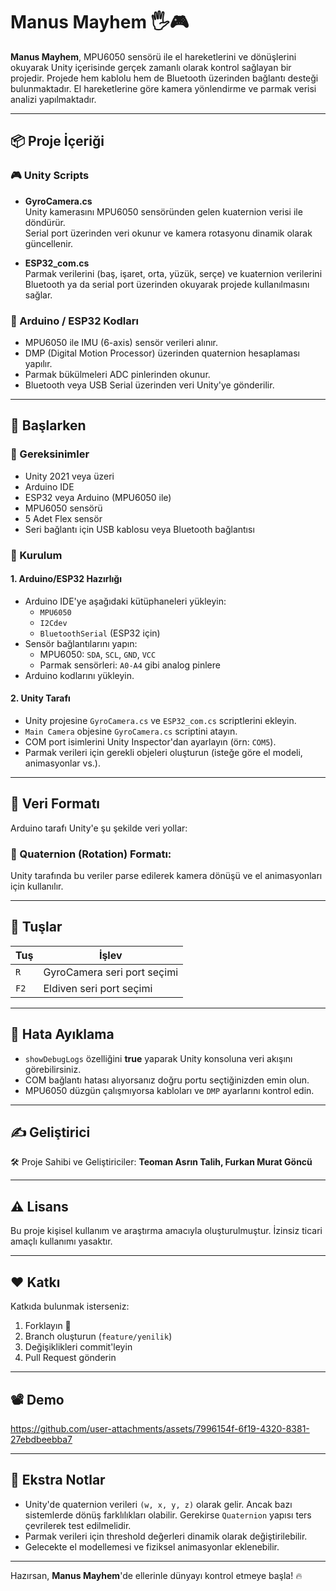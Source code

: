# Manus Mayhem 🖐🎮

**Manus Mayhem**, MPU6050 sensörü ile el hareketlerini ve dönüşlerini okuyarak Unity içerisinde gerçek zamanlı olarak kontrol sağlayan bir projedir. Projede hem kablolu hem de Bluetooth üzerinden bağlantı desteği bulunmaktadır. El hareketlerine göre kamera yönlendirme ve parmak verisi analizi yapılmaktadır.

---

## 📦 Proje İçeriği

### 🎮 Unity Scripts
- **GyroCamera.cs**  
  Unity kamerasını MPU6050 sensöründen gelen kuaternion verisi ile döndürür.  
  Serial port üzerinden veri okunur ve kamera rotasyonu dinamik olarak güncellenir.

- **ESP32_com.cs**  
  Parmak verilerini (baş, işaret, orta, yüzük, serçe) ve kuaternion verilerini Bluetooth ya da serial port üzerinden okuyarak projede kullanılmasını sağlar.

### 🔌 Arduino / ESP32 Kodları
- MPU6050 ile IMU (6-axis) sensör verileri alınır.
- DMP (Digital Motion Processor) üzerinden quaternion hesaplaması yapılır.
- Parmak bükülmeleri ADC pinlerinden okunur.
- Bluetooth veya USB Serial üzerinden veri Unity'ye gönderilir.

---

## 🚀 Başlarken

### 📁 Gereksinimler
- Unity 2021 veya üzeri
- Arduino IDE
- ESP32 veya Arduino (MPU6050 ile)
- MPU6050 sensörü
- 5 Adet Flex sensör
- Seri bağlantı için USB kablosu veya Bluetooth bağlantısı

### 🔧 Kurulum

#### 1. Arduino/ESP32 Hazırlığı
- Arduino IDE'ye aşağıdaki kütüphaneleri yükleyin:
  - `MPU6050`
  - `I2Cdev`
  - `BluetoothSerial` (ESP32 için)
- Sensör bağlantılarını yapın:
  - MPU6050: `SDA`, `SCL`, `GND`, `VCC`
  - Parmak sensörleri: `A0-A4` gibi analog pinlere
- Arduino kodlarını yükleyin.

#### 2. Unity Tarafı
- Unity projesine `GyroCamera.cs` ve `ESP32_com.cs` scriptlerini ekleyin.
- `Main Camera` objesine `GyroCamera.cs` scriptini atayın.
- COM port isimlerini Unity Inspector'dan ayarlayın (örn: `COM5`).
- Parmak verileri için gerekli objeleri oluşturun (isteğe göre el modeli, animasyonlar vs.).

---

## 📡 Veri Formatı

Arduino tarafı Unity'e şu şekilde veri yollar:

### 📐 Quaternion (Rotation) Formatı:


Unity tarafında bu veriler parse edilerek kamera dönüşü ve el animasyonları için kullanılır.

---

## 🔄 Tuşlar

| Tuş        | İşlev                      |
|------------|----------------------------|
| `R`        | GyroCamera seri port seçimi |
| `F2`        | Eldiven seri port seçimi |

---

## 🐞 Hata Ayıklama

- `showDebugLogs` özelliğini **true** yaparak Unity konsoluna veri akışını görebilirsiniz.
- COM bağlantı hatası alıyorsanız doğru portu seçtiğinizden emin olun.
- MPU6050 düzgün çalışmıyorsa kabloları ve `DMP` ayarlarını kontrol edin.

---

## ✍️ Geliştirici

🛠️ Proje Sahibi ve Geliştiriciler:
**Teoman Asrın Talih, Furkan Murat Göncü**  

---

## ⚠️ Lisans

Bu proje kişisel kullanım ve araştırma amacıyla oluşturulmuştur. İzinsiz ticari amaçlı kullanımı yasaktır.

---

## ❤️ Katkı

Katkıda bulunmak isterseniz:
1. Forklayın 🍴
2. Branch oluşturun (`feature/yenilik`)
3. Değişiklikleri commit'leyin
4. Pull Request gönderin

---

## 📽️ Demo

https://github.com/user-attachments/assets/7996154f-6f19-4320-8381-27ebdbeebba7

---

## 🧠 Ekstra Notlar

- Unity'de quaternion verileri `(w, x, y, z)` olarak gelir. Ancak bazı sistemlerde dönüş farklılıkları olabilir. Gerekirse `Quaternion` yapısı ters çevrilerek test edilmelidir.
- Parmak verileri için threshold değerleri dinamik olarak değiştirilebilir.
- Gelecekte el modellemesi ve fiziksel animasyonlar eklenebilir.

---

Hazırsan, **Manus Mayhem**'de ellerinle dünyayı kontrol etmeye başla! 🔥

